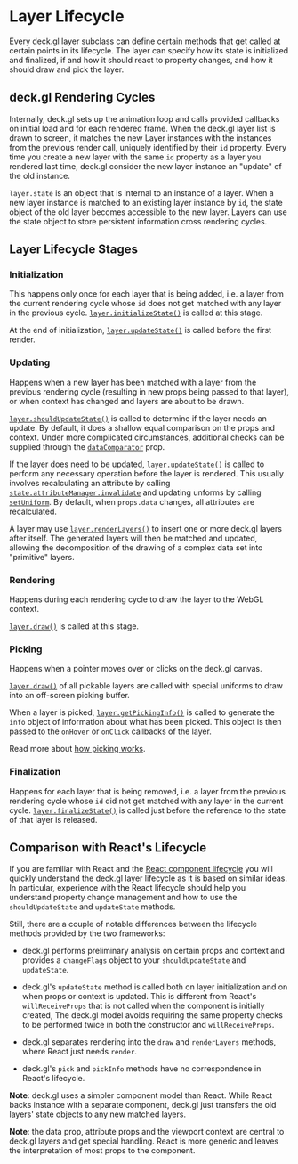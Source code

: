 # Layer Lifecycle

Every deck.gl layer subclass can define certain methods that get called
at certain points in its lifecycle. The layer can specify how its state
is initialized and finalized, if and how it should react to property changes,
and how it should draw and pick the layer.


## deck.gl Rendering Cycles

Internally, deck.gl sets up the animation loop and calls provided
callbacks on initial load and for each rendered frame.
When the deck.gl layer list is drawn to screen, it matches the new Layer
instances with the instances from the previous render call, uniquely identified
by their `id` property.
Every time you create a new layer with the same `id` property as a layer you
rendered last time, deck.gl consider the new layer instance an "update" of the
old instance.

`layer.state` is an object that is internal to an instance of a layer.
When a new layer instance is matched to an existing layer instance by `id`,
the state object of the old layer becomes accessible to the new layer.
Layers can use the state object to store persistent information cross rendering cycles.


## Layer Lifecycle Stages

### Initialization

This happens only once for each layer that is being added, i.e. a layer from the
current rendering cycle whose `id` does not get matched with any layer in the previous
cycle.
[`layer.initializeState()`](/docs/api-reference/base-layer.md#-initializestate-) is called at
this stage.

At the end of initialization,
[`layer.updateState()`](/docs/api-reference/base-layer.md#-updatestate-) is called
before the first render.

### Updating

Happens when a new layer has been matched with a layer from the previous
rendering cycle (resulting in new props being passed to that layer),
or when context has changed and layers are about to be drawn.

[`layer.shouldUpdateState()`](/docs/api-reference/base-layer.md#-shouldupdatestate-)
is called to determine if the layer needs an update.
By default, it does a shallow equal comparison on the props and context.
Under more complicated circumstances, additional checks can be supplied through the
[`dataComparator`](/docs/api-reference/base-layer.md#-datacomparator-function-optional-)
prop.

If the layer does need to be updated,
[`layer.updateState()`](/docs/api-reference/base-layer.md#-updatestate-)
is called to perform any necessary operation before the layer is rendered.
This usually involves recalculating an attribute by calling
[`state.attributeManager.invalidate`](/docs/api-reference/attribute-manager.md#-invalidate-)
and updating unforms by calling
[`setUniform`](/docs/api-reference/base-layer.md#-setuniform-).
By default, when `props.data` changes, all attributes are recalculated.

A layer may use
[`layer.renderLayers()`](/docs/api-reference/composite-layer.md#-renderlayers-)
to insert one or more deck.gl layers after itself.
The generated layers will then be matched and updated,
allowing the decomposition of the drawing of a complex data set
into "primitive" layers.

### Rendering

Happens during each rendering cycle to draw the layer to the WebGL context.

[`layer.draw()`](/docs/api-reference/base-layer.md#-draw-)
is called at this stage.

### Picking

Happens when a pointer moves over or clicks on the deck.gl canvas.

[`layer.draw()`](/docs/api-reference/base-layer.md#-draw-) of all pickable layers
are called with special uniforms to draw into an off-screen picking buffer.

When a layer is picked,
[`layer.getPickingInfo()`](/docs/api-reference/base-layer.md#-getpickinginfo-)
is called to generate the `info` object of information about what has been picked.
This object is then passed to the `onHover` or `onClick` callbacks of the layer.

Read more about [how picking works](/docs/advanced/picking.md).

### Finalization

Happens for each layer that is being removed, i.e. a layer from the previous
rendering cycle whose `id` did not get matched with any layer in the current
cycle.
[`layer.finalizeState()`](/docs/api-reference/base-layer.md#-finalizestate-)
is called just before the reference to the state of that layer
is released.


## Comparison with React's Lifecycle

If you are familiar with React and the
[React component lifecycle](https://facebook.github.io/react/docs/component-specs.html)
you will quickly understand the deck.gl layer lifecycle as it is based on
similar ideas. In particular, experience with the React lifecycle should help
you understand property change management and how to use the
`shouldUpdateState` and `updateState` methods.

Still, there are a couple of notable differences between the lifecycle
methods provided by the two frameworks:

- deck.gl performs preliminary analysis on certain props and context and
  provides a `changeFlags` object to your `shouldUpdateState` and
  `updateState`.

- deck.gl's `updateState` method is called both on layer initialization and
  on when props or context is updated. This is different from React's
  `willReceiveProps` that is not called when the component is initially created,
  The deck.gl model avoids requiring the same property checks to be performed
  twice in both the constructor and `willReceiveProps`.

- deck.gl separates rendering into the `draw` and `renderLayers` methods,
  where React just needs `render`.

- deck.gl's `pick` and `pickInfo` methods have no correspondence in
  React's lifecycle.

**Note**: deck.gl uses a simpler component model than React.
  While React backs instance with a separate component, deck.gl just transfers
  the old layers' state objects to any new matched layers.

**Note**: the data prop, attribute props and the viewport context are
  central to deck.gl layers and get special handling. React is more generic
  and leaves the interpretation of most props to the component.
